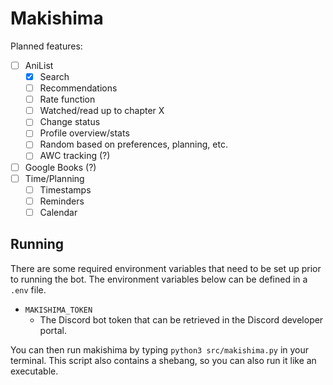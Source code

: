 # Makishima

Planned features:
- [ ] AniList
    - [x] Search
    - [ ] Recommendations
    - [ ] Rate function
    - [ ] Watched/read up to chapter X
    - [ ] Change status
    - [ ] Profile overview/stats
    - [ ] Random based on preferences, planning, etc.
    - [ ] AWC tracking (?)
- [ ] Google Books (?)
- [ ] Time/Planning
    - [ ] Timestamps
    - [ ] Reminders
    - [ ] Calendar

## Running

There are some required environment variables that need to be set up prior to
running the bot. The environment variables below can be defined in a `.env`
file.

- `MAKISHIMA_TOKEN`
    - The Discord bot token that can be retrieved in the Discord developer
      portal.

You can then run makishima by typing `python3 src/makishima.py` in your
terminal. This script also contains a shebang, so you can also run it like an
executable.
